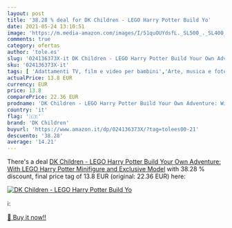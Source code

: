 ```yaml
---
layout: post
title: '38.28 % deal for DK Children - LEGO Harry Potter Build Yo'
date: 2021-05-24 13:10:51
image: 'https://m.media-amazon.com/images/I/51quOUYdsfL._SL500_._SL400_.jpg'
comments: true
category: ofertas
author: 'tole.es'
slug: '024136373X-it DK Children - LEGO Harry Potter Build Your Own Adventure:...'
sku: '024136373X-it'
tags: [ 'Adattamenti TV, film e video per bambini','Arte, musica e fotografia per bambini','Fantascienza, horror e fantasy per bambini','Fantasy per bambini','Giochi, giocattoli e attività ricreativa','Hobby e tempo libero per bambini','Horror per bambini','Letteratura e narrativa per bambini','Libri','Libri interattivi per bambini','Libri per bambini','Libri su arte e spettacolo per bambini','Misteri e curiosità per bambini','Scienze, natura e tecnologia per bambini','dk children','lego', ]
actualPrice: 13.8 EUR
currency: EUR
price: 13.8
comparePrice: 22.36 EUR
prodname: 'DK Children - LEGO Harry Potter Build Your Own Adventure: With LEGO Harry Potter Minifigure and Exclusive Model'
country: 'it'
flag: '🇮🇹'
brand: 'DK Children'
buyurl: 'https://www.amazon.it/dp/024136373X/?tag=tolees00-21'
descuento: '38.28'
average: '14.21'
---
```


There's a deal [DK Children - LEGO Harry Potter Build Your Own Adventure: With LEGO Harry Potter Minifigure and Exclusive Model](https://www.amazon.it/dp/024136373X/?tag=tolees00-21)  with  38.28 % discount, final price tag of  13.8 EUR (original: 22.36 EUR) here:

[![DK Children - LEGO Harry Potter Build Yo](https://m.media-amazon.com/images/I/51quOUYdsfL._SL500_._SL400_.jpg)](https://www.amazon.it/dp/024136373X/?tag=tolees00-21)

ℹ️:


[🛒 Buy it now!!](https://www.amazon.it/dp/024136373X/?tag=tolees00-21)
